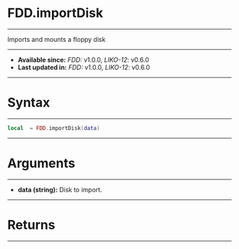 # FDD.importDisk
---

Imports and mounts a floppy disk

---

* **Available since:** _FDD:_ v1.0.0, _LIKO-12_: v0.6.0
* **Last updated in:** _FDD:_ v1.0.0, _LIKO-12_: v0.6.0

---
# Syntax
---

```lua
local  = FDD.importDisk(data)
```

---
# Arguments
---

* **data (string):** Disk to import.


---
# Returns
---


